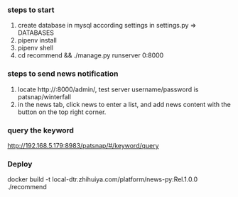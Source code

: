 ### steps to start
1. create database in mysql according settings in settings.py => DATABASES
2. pipenv install
3. pipenv shell
4. cd recommend && ./manage.py runserver 0:8000

### steps to send news notification
1. locate http://<host>:8000/admin/, test server username/password is patsnap/winterfall
2. in the news tab, click news to enter a list, and add news content with the button on the top right corner.

### query the keyword
http://192.168.5.179:8983/patsnap/#/keyword/query

### Deploy
docker build -t local-dtr.zhihuiya.com/platform/news-py:Rel.1.0.0 ./recommend